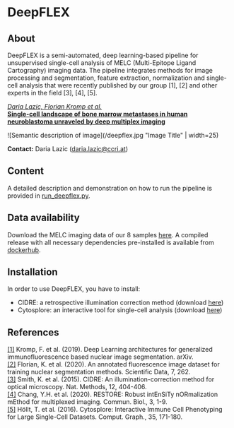 # DeepFLEX

## About

DeepFLEX is a semi-automated, deep learning-based pipeline for unsupervised single-cell analysis of MELC (Multi-Epitope Ligand Cartography) imaging data. The pipeline integrates methods for image processing and segmentation, feature extraction, normalization and single-cell analysis that were recently published by our group [1], [2] and other experts in the field [3], [4], [5]. 

[*Daria Lazic, Florian Kromp et al.*  
**Single-cell landscape of bone marrow metastases in human neuroblastoma unraveled by deep multiplex imaging**](https://arxiv.org/)

![Semantic description of image](/deepflex.jpg "Image Title" | width=25)  
    
**Contact:** Daria Lazic ([daria.lazic@ccri.at](mailto:daria.lazic@ccri.at))

## Content

A detailed description and demonstration on how to run the pipeline is provided in [run_deepflex.py](/run_deepflex.py).

## Data availability

Download the MELC imaging data of our 8 samples [here](https://cloud.stanna.at/sharing/qiN0u9QPO).
A compiled release with all necessary dependencies pre-installed is available from [dockerhub](https://hub.docker.com/repository/docker/imageprocessing29092020/deepflex).	

## Installation

In order to use DeepFLEX, you have to install:  
- CIDRE: a retrospective illumination correction method (download [here](https://github.com/smithk/cidre))
- Cytosplore: an interactive tool for single-cell analysis (download [here](https://www.cytosplore.org/))

## References

<a id="1">[[1]](https://arxiv.org/abs/1907.12975)</a> 
Kromp, F. et al. (2019). 
Deep Learning architectures for generalized immunofluorescence based nuclear image segmentation. 
arXiv.  
<a id="1">[[2]](https://www.nature.com/articles/s41597-020-00608-w)</a> 
Florian, K. et al. (2020). 
An annotated fluorescence image dataset for training nuclear segmentation methods. 
Scientific Data, 7, 262.  
<a id="1">[[3]](https://www.nature.com/articles/nmeth.3323)</a> 
Smith, K. et al. (2015). 
CIDRE: An illumination-correction method for optical microscopy. 
Nat. Methods, 12, 404-406.  
<a id="1">[[4]](https://onlinelibrary.wiley.com/doi/full/10.1002/mrm.20426)</a> 
Chang, Y.H. et al. (2020). 
RESTORE: Robust intEnSiTy nORmalization mEthod for multiplexed imaging. 
Commun. Biol., 3, 1-9.  
<a id="1">[[5]](https://onlinelibrary.wiley.com/doi/abs/10.1111/cgf.12893)</a> 
Höllt, T. et al. (2016). 
Cytosplore: Interactive Immune Cell Phenotyping for Large Single-Cell Datasets. 
Comput. Graph., 35, 171-180.  
